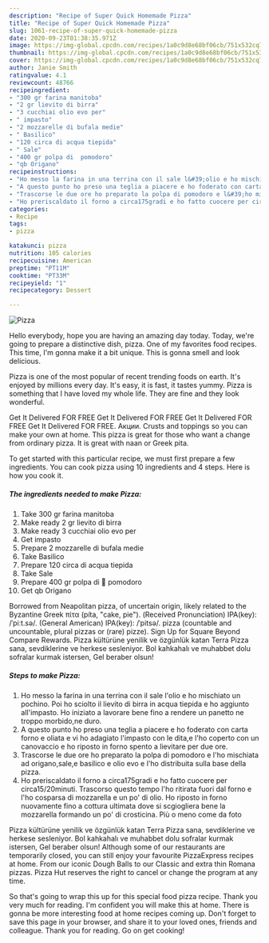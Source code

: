 ```yaml
---
description: "Recipe of Super Quick Homemade Pizza"
title: "Recipe of Super Quick Homemade Pizza"
slug: 1061-recipe-of-super-quick-homemade-pizza
date: 2020-09-23T01:38:35.971Z
image: https://img-global.cpcdn.com/recipes/1a0c9d8e68bf06cb/751x532cq70/pizza-recipe-main-photo.jpg
thumbnail: https://img-global.cpcdn.com/recipes/1a0c9d8e68bf06cb/751x532cq70/pizza-recipe-main-photo.jpg
cover: https://img-global.cpcdn.com/recipes/1a0c9d8e68bf06cb/751x532cq70/pizza-recipe-main-photo.jpg
author: Janie Smith
ratingvalue: 4.1
reviewcount: 48766
recipeingredient:
- "300 gr farina manitoba"
- "2 gr lievito di birra"
- "3 cucchiai olio evo per"
- " impasto"
- "2 mozzarelle di bufala medie"
- " Basilico"
- "120 circa di acqua tiepida"
- " Sale"
- "400 gr polpa di  pomodoro"
- "qb Origano"
recipeinstructions:
- "Ho messo la farina in una terrina con il sale l&#39;olio e ho mischiato un pochino. Poi ho sciolto il lievito di birra in acqua tiepida e ho aggiunto all&#39;impasto. Ho iniziato a lavorare bene fino a rendere un panetto ne troppo morbido,ne duro."
- "A questo punto ho preso una teglia a piacere e ho foderato con carta forno e oliata e vi ho adagiato l&#39;impasto con le dita,e l&#39;ho coperto con un canovaccio e ho riposto in forno spento a lievitare per due ore."
- "Trascorse le due ore ho preparato la polpa di pomodoro e l&#39;ho mischiata ad origano,sale,e basilico e olio evo e l&#39;ho distribuita sulla base della pizza."
- "Ho preriscaldato il forno a circa175gradi e ho fatto cuocere per circa15/20minuti. Trascorso questo tempo l&#39;ho ritirata fuori dal forno e l&#39;ho cosparsa di mozzarella e un po&#39; di olio. Ho riposto in forno nuovamente fino a cottura ultimata dove si scgiogliera bene la mozzarella formando un po&#39; di crosticina. Più o meno come da foto"
categories:
- Recipe
tags:
- pizza

katakunci: pizza 
nutrition: 105 calories
recipecuisine: American
preptime: "PT11M"
cooktime: "PT33M"
recipeyield: "1"
recipecategory: Dessert

---
```



![Pizza](https://img-global.cpcdn.com/recipes/1a0c9d8e68bf06cb/751x532cq70/pizza-recipe-main-photo.jpg)

Hello everybody, hope you are having an amazing day today. Today, we're going to prepare a distinctive dish, pizza. One of my favorites food recipes. This time, I'm gonna make it a bit unique. This is gonna smell and look delicious.

Pizza is one of the most popular of recent trending foods on earth. It's enjoyed by millions every day. It's easy, it is fast, it tastes yummy. Pizza is something that I have loved my whole life. They are fine and they look wonderful.

Get It Delivered FOR FREE Get It Delivered FOR FREE Get It Delivered FOR FREE Get It Delivered FOR FREE. Акции. Crusts and toppings so you can make your own at home. This pizza is great for those who want a change from ordinary pizza. It is great with naan or Greek pita.


To get started with this particular recipe, we must first prepare a few ingredients. You can cook pizza using 10 ingredients and 4 steps. Here is how you cook it.

<!--inarticleads1-->

##### The ingredients needed to make Pizza:

1. Take 300 gr farina manitoba
1. Make ready 2 gr lievito di birra
1. Make ready 3 cucchiai olio evo per
1. Get  impasto
1. Prepare 2 mozzarelle di bufala medie
1. Take  Basilico
1. Prepare 120 circa di acqua tiepida
1. Take  Sale
1. Prepare 400 gr polpa di 🍅 pomodoro
1. Get qb Origano


Borrowed from Neapolitan pizza, of uncertain origin, likely related to the Byzantine Greek πίτα (píta, &#34;cake, pie&#34;). (Received Pronunciation) IPA(key): /ˈpiːt.sə/. (General American) IPA(key): /ˈpitsə/. pizza (countable and uncountable, plural pizzas or (rare) pizze). Sign Up for Square Beyond Compare Rewards. Pizza kültürüne yenilik ve özgünlük katan Terra Pizza sana, sevdiklerine ve herkese sesleniyor. Bol kahkahalı ve muhabbet dolu sofralar kurmak istersen, Gel beraber olsun! 

<!--inarticleads2-->

##### Steps to make Pizza:

1. Ho messo la farina in una terrina con il sale l&#39;olio e ho mischiato un pochino. Poi ho sciolto il lievito di birra in acqua tiepida e ho aggiunto all&#39;impasto. Ho iniziato a lavorare bene fino a rendere un panetto ne troppo morbido,ne duro.
1. A questo punto ho preso una teglia a piacere e ho foderato con carta forno e oliata e vi ho adagiato l&#39;impasto con le dita,e l&#39;ho coperto con un canovaccio e ho riposto in forno spento a lievitare per due ore.
1. Trascorse le due ore ho preparato la polpa di pomodoro e l&#39;ho mischiata ad origano,sale,e basilico e olio evo e l&#39;ho distribuita sulla base della pizza.
1. Ho preriscaldato il forno a circa175gradi e ho fatto cuocere per circa15/20minuti. Trascorso questo tempo l&#39;ho ritirata fuori dal forno e l&#39;ho cosparsa di mozzarella e un po&#39; di olio. Ho riposto in forno nuovamente fino a cottura ultimata dove si scgiogliera bene la mozzarella formando un po&#39; di crosticina. Più o meno come da foto


Pizza kültürüne yenilik ve özgünlük katan Terra Pizza sana, sevdiklerine ve herkese sesleniyor. Bol kahkahalı ve muhabbet dolu sofralar kurmak istersen, Gel beraber olsun! Although some of our restaurants are temporarily closed, you can still enjoy your favourite PizzaExpress recipes at home. From our iconic Dough Balls to our Classic and extra thin Romana pizzas. Pizza Hut reserves the right to cancel or change the program at any time. 

So that's going to wrap this up for this special food pizza recipe. Thank you very much for reading. I'm confident you will make this at home. There is gonna be more interesting food at home recipes coming up. Don't forget to save this page in your browser, and share it to your loved ones, friends and colleague. Thank you for reading. Go on get cooking!
